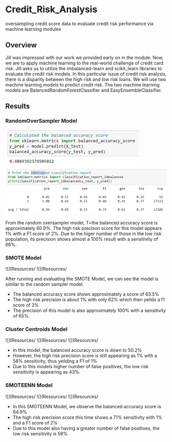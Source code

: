 # Credit_Risk_Analysis
oversampling credit score data to evaluate credit risk performance via machine learning modules

## Overview

Jill was impressed with our work we provided early on in the module. Now, we are to apply machine learning to the real-world challenge of credit card risk. Jill asks us to utilize the imbalanced-learn and scikit_learn libraries to evaluate the credit risk models. In this particular issue of credit risk analysis, there is a disparity between the high risk and low risk loans. We will use two machine learning models to predict credit risk. The two machine learning models are BalancedRandomForestClassifier and EasyEnsembleClassifier.

## Results

### RandomOverSampler Model

![](Resources/balanced_accuracy_score.PNG)
![](Resources/imbalanced_classification_report.PNG)

From the random oversampler model, T=the balanced accuracy score is approximately 60.9%. The high risk precison score for this model appears 1% with a F1 score of 2%. Due to the higer number of those in the low risk population, its precision shows almost a 100% result with a sensitivity of 66%.

### SMOTE Model
 
 ![](Resources/
 ![](Resources/
 
After running and evaluating the SMOTE Model, we can see the model is similar to the random sampler model.
- The balanced accuracy score shows approximately a score of 63.5% 
- The high risk precision is about 1% with only 62% which then yeilds a f1 score of 2%
- The precision of this model is also approximately 100% with a sensitivity of 65%.

### Cluster Centroids Model

![](Resources/
![](Resources/
![](Resources/

- In this model, the balanced accuracy score is down to 50.2%
- However, the high risk precision score is still appearing as 1% with a 58% sensitivity, thus yeilding a F1 of 1%
- Due to this models higher number of false positives, the low risk sensitivity is appearing as 43%.

### SMOTEENN Model

![](Resources/
![](Resources/
![](Resources/

- In this SMOTEENN Model, we observe the balanced accuracy score is 64.9%
- The high risk precision score this time shows a 71% sensitivity with 1% and a F1 score of 2%
- Due to this model also having a greater number of false positives, the low risk sensitivity is 59%
